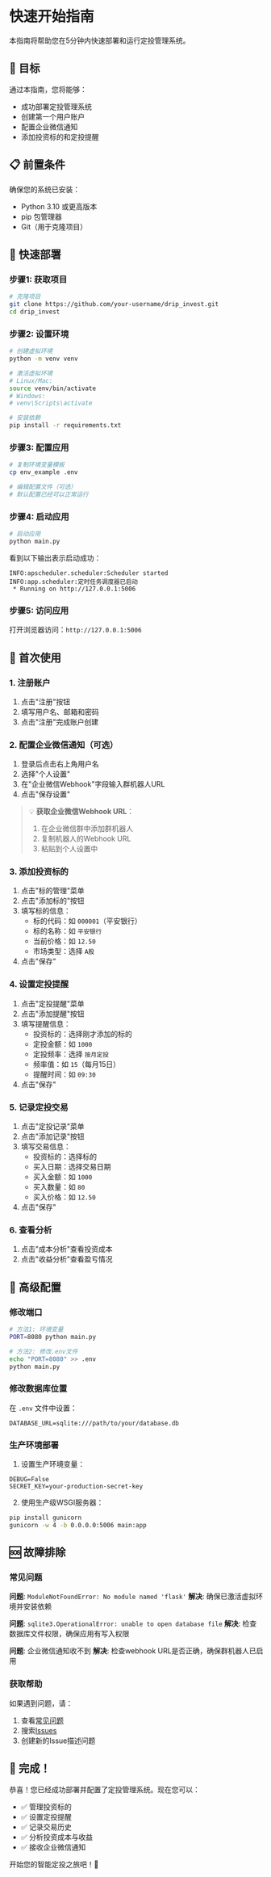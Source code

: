 # 快速开始指南

本指南将帮助您在5分钟内快速部署和运行定投管理系统。

## 🎯 目标

通过本指南，您将能够：
- 成功部署定投管理系统
- 创建第一个用户账户
- 配置企业微信通知
- 添加投资标的和定投提醒

## 📋 前置条件

确保您的系统已安装：
- Python 3.10 或更高版本
- pip 包管理器
- Git（用于克隆项目）

## 🚀 快速部署

### 步骤1: 获取项目

```bash
# 克隆项目
git clone https://github.com/your-username/drip_invest.git
cd drip_invest
```

### 步骤2: 设置环境

```bash
# 创建虚拟环境
python -m venv venv

# 激活虚拟环境
# Linux/Mac:
source venv/bin/activate
# Windows:
# venv\Scripts\activate

# 安装依赖
pip install -r requirements.txt
```

### 步骤3: 配置应用

```bash
# 复制环境变量模板
cp env_example .env

# 编辑配置文件（可选）
# 默认配置已经可以正常运行
```

### 步骤4: 启动应用

```bash
# 启动应用
python main.py
```

看到以下输出表示启动成功：
```
INFO:apscheduler.scheduler:Scheduler started
INFO:app.scheduler:定时任务调度器已启动
 * Running on http://127.0.0.1:5006
```

### 步骤5: 访问应用

打开浏览器访问：`http://127.0.0.1:5006`

## 👤 首次使用

### 1. 注册账户

1. 点击"注册"按钮
2. 填写用户名、邮箱和密码
3. 点击"注册"完成账户创建

### 2. 配置企业微信通知（可选）

1. 登录后点击右上角用户名
2. 选择"个人设置"
3. 在"企业微信Webhook"字段输入群机器人URL
4. 点击"保存设置"

> 💡 **获取企业微信Webhook URL**：
> 1. 在企业微信群中添加群机器人
> 2. 复制机器人的Webhook URL
> 3. 粘贴到个人设置中

### 3. 添加投资标的

1. 点击"标的管理"菜单
2. 点击"添加标的"按钮
3. 填写标的信息：
   - 标的代码：如 `000001`（平安银行）
   - 标的名称：如 `平安银行`
   - 当前价格：如 `12.50`
   - 市场类型：选择 `A股`
4. 点击"保存"

### 4. 设置定投提醒

1. 点击"定投提醒"菜单
2. 点击"添加提醒"按钮
3. 填写提醒信息：
   - 投资标的：选择刚才添加的标的
   - 定投金额：如 `1000`
   - 定投频率：选择 `按月定投`
   - 频率值：如 `15`（每月15日）
   - 提醒时间：如 `09:30`
4. 点击"保存"

### 5. 记录定投交易

1. 点击"定投记录"菜单
2. 点击"添加记录"按钮
3. 填写交易信息：
   - 投资标的：选择标的
   - 买入日期：选择交易日期
   - 买入金额：如 `1000`
   - 买入数量：如 `80`
   - 买入价格：如 `12.50`
4. 点击"保存"

### 6. 查看分析

1. 点击"成本分析"查看投资成本
2. 点击"收益分析"查看盈亏情况

## 🔧 高级配置

### 修改端口

```bash
# 方法1: 环境变量
PORT=8080 python main.py

# 方法2: 修改.env文件
echo "PORT=8080" >> .env
python main.py
```

### 修改数据库位置

在 `.env` 文件中设置：
```env
DATABASE_URL=sqlite:///path/to/your/database.db
```

### 生产环境部署

1. 设置生产环境变量：
```env
DEBUG=False
SECRET_KEY=your-production-secret-key
```

2. 使用生产级WSGI服务器：
```bash
pip install gunicorn
gunicorn -w 4 -b 0.0.0.0:5006 main:app
```

## 🆘 故障排除

### 常见问题

**问题**: `ModuleNotFoundError: No module named 'flask'`
**解决**: 确保已激活虚拟环境并安装依赖

**问题**: `sqlite3.OperationalError: unable to open database file`
**解决**: 检查数据库文件权限，确保应用有写入权限

**问题**: 企业微信通知收不到
**解决**: 检查webhook URL是否正确，确保群机器人已启用

### 获取帮助

如果遇到问题，请：
1. 查看[常见问题](README.md#常见问题)
2. 搜索[Issues](https://github.com/your-username/drip_invest/issues)
3. 创建新的Issue描述问题

## 🎉 完成！

恭喜！您已经成功部署并配置了定投管理系统。现在您可以：

- ✅ 管理投资标的
- ✅ 设置定投提醒
- ✅ 记录交易历史
- ✅ 分析投资成本与收益
- ✅ 接收企业微信通知

开始您的智能定投之旅吧！🚀

